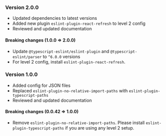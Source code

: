 ### Version 2.0.0

- Updated dependencies to latest versions
- Added new plugin `eslint-plugin-react-refresh` to level 2 config
- Reviewed and updated documentation

#### Breaking changes (1.0.0 => 2.0.0)

- Update `@typescript-eslint/eslint-plugin` and `@typescript-eslint/parser` to `^6.0.0` versions
- For level 2 config, install `eslint-plugin-react-refresh`.

### Version 1.0.0

- Added config for JSON files
- Replaced `eslint-plugin-no-relative-import-paths` with `eslint-plugin-typescript-paths`
- Reviewed and updated documentation

#### Breaking changes (0.0.42 => 1.0.0)

- Remove `eslint-plugin-no-relative-import-paths`. Please install `eslint-plugin-typescript-paths` if you are using any level 2 setup.
